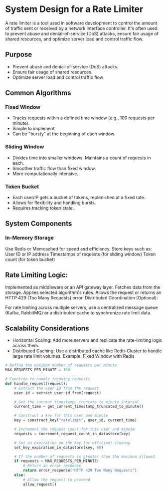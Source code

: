 # System Design for a Rate Limiter

A rate limiter is a tool used in software development to control the amount of traffic sent or received by a network interface controller. It's often used to prevent abuse and denial-of-service (DoS) attacks, ensure fair usage of shared resources, and optimize server load and control traffic flow.

## Purpose

- Prevent abuse and denial-of-service (DoS) attacks.
- Ensure fair usage of shared resources.
- Optimize server load and control traffic flow

## Common Algorithms

### Fixed Window

- Tracks requests within a defined time window (e.g., 100 requests per minute).
- Simple to implement.
- Can be "bursty" at the beginning of each window.

### Sliding Window

- Divides time into smaller windows. Maintains a count of requests in each.
- Smoother traffic flow than fixed window.
- More computationally intensive.

### Token Bucket

- Each user/IP gets a bucket of tokens, replenished at a fixed rate.
- Allows for flexibility and handling bursts.
- Requires tracking token state.

## System Components

### In-Memory Storage

Use Redis or Memcached for speed and efficiency.
Store keys such as:
User ID or IP address
Timestamps of requests (for sliding window)
Token count (for token bucket)

## Rate Limiting Logic:

Implemented as middleware or an API gateway layer.
Fetches data from the storage.
Applies selected algorithm's rules.
Allows the request or returns an HTTP 429 (Too Many Requests) error.
Distributed Coordination (Optional):

For rate limiting across multiple servers, use a centralized message queue (Kafka, RabbitMQ) or a distributed cache to synchronize rate limit data.

## Scalability Considerations

- Horizontal Scaling: Add more servers and replicate the rate-limiting logic across them.
- Distributed Caching: Use a distributed cache like Redis Cluster to handle large rate limit volumes.
  Example: Fixed Window with Redis

```python
# Define the maximum number of requests per minute
MAX_REQUESTS_PER_MINUTE = 100

# Function to handle incoming requests
def handle_request(request):
    # Extract the user ID from the request
    user_id = extract_user_id_from(request)

    # Get the current timestamp, truncate to minute interval
    current_time = get_current_timestamp_truncated_to_minute()

    # Construct a key for this user and minute
    key = construct_key("ratelimit", user_id, current_time)

    # Increment the request count for this user and minute
    requests = increment_request_count_in_datastore(key)

    # Set an expiration on the key for efficient cleanup
    set_key_expiration_in_datastore(key, 60)

    # If the number of requests is greater than the maximum allowed
    if requests > MAX_REQUESTS_PER_MINUTE:
        # Return an error response
        return error_response("HTTP 429 Too Many Requests")
    else:
        # Allow the request to proceed
        allow_request()
```
